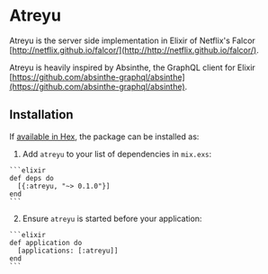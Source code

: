 # Atreyu

Atreyu is the server side implementation in Elixir of Netflix's Falcor
[http://netflix.github.io/falcor/](http://http://netflix.github.io/falcor/).

Atreyu is heavily inspired by Absinthe, the GraphQL client for Elixir
[https://github.com/absinthe-graphql/absinthe](https://github.com/absinthe-graphql/absinthe).

## Installation

If [available in Hex](https://hex.pm/docs/publish), the package can be installed as:

  1. Add `atreyu` to your list of dependencies in `mix.exs`:

    ```elixir
    def deps do
      [{:atreyu, "~> 0.1.0"}]
    end
    ```

  2. Ensure `atreyu` is started before your application:

    ```elixir
    def application do
      [applications: [:atreyu]]
    end
    ```
